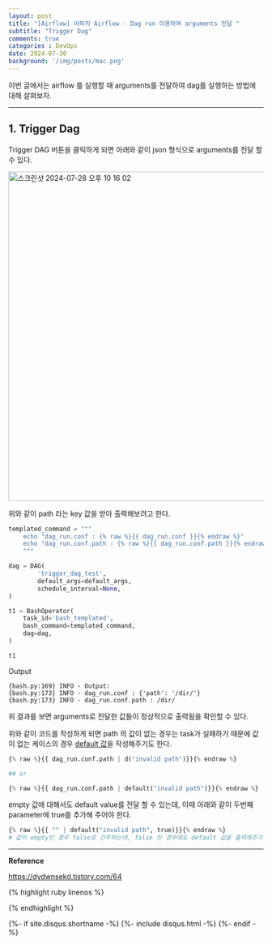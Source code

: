 ```yaml
---
layout: post
title: "[Airflow] 아파치 Airflow - Dag run 이용하여 arguments 전달 "
subtitle: "Trigger Dag"    
comments: true
categories : DevOps
date: 2024-07-30
background: '/img/posts/mac.png'
---
```


이번 글에서는 airflow 를 실행할 때 arguments를 전달하여 dag를 실행하는 
방법에 대해 살펴보자.    

- - - 

## 1. Trigger Dag    

Trigger DAG 버튼을 클릭하게 되면 아래와 같이 json 형식으로 arguments를 전달 할 수 있다.    

<img width="650" alt="스크린샷 2024-07-28 오후 10 16 02" src="https://github.com/user-attachments/assets/81a336a7-6288-4f7b-9d1f-5c99b189122a">   

위와 같이 path 라는 key 값을 받아 출력해보려고 한다.   

```python
templated_command = """
    echo "dag_run.conf : {% raw %}{{ dag_run.conf }}{% endraw %}"
    echo "dag_run.conf.path : {% raw %}{{ dag_run.conf.path }}{% endraw %}"
    """

dag = DAG(
        'trigger_dag_test',
        default_args=default_args,
        schedule_interval=None,
)

t1 = BashOperator(
    task_id='bash_templated',
    bash_command=templated_command,
    dag=dag,
)

t1
```

Output

```
{bash.py:169} INFO - Output:
{bash.py:173} INFO - dag_run.conf : {'path': '/dir/'}
{bash.py:173} INFO - dag_run.conf.path : /dir/
```

위 결과를 보면 arguments로 전달한 값들이 정상적으로 출력됨을 확인할 수 있다.   

위와 같이 코드를 작성하게 되면 path 의 값이 없는 경우는 task가 실패하기 때문에 
값이 없는 케이스의 경우 [default 값](https://jinja.palletsprojects.com/en/3.0.x/templates/#jinja-filters.default)을 작성해주기도 한다.    

```python
{% raw %}{{ dag_run.conf.path | d("invalid path")}}{% endraw %}

## or 

{% raw %}{{ dag_run.conf.path | default("invalid path")}}{% endraw %}
```

empty 값에 대해서도 default value를 전달 할 수 있는데, 이때 아래와 같이 두번째 parameter에 
true를 추가해 주어야 한다.   

```python
{% raw %}{{ "" | default("invalid path", true)}}{% endraw %}
# 값이 empty인 경우 false로 간주하는데, false 인 경우에도 default 값을 출력해주기 위해서는 두번째 파라미터에 true로 지정한다.   
```


- - - 

**Reference**    

<https://dydwnsekd.tistory.com/64>   

{% highlight ruby linenos %}

{% endhighlight %}


{%- if site.disqus.shortname -%}
    {%- include disqus.html -%}
{%- endif -%}

